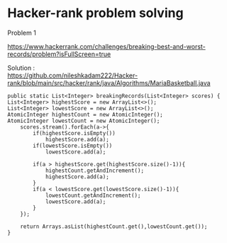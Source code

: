 # Hacker-rank problem solving ###

Problem 1

https://www.hackerrank.com/challenges/breaking-best-and-worst-records/problem?isFullScreen=true

Solution :  
https://github.com/nileshkadam222/Hacker-rank/blob/main/src/hacker/rank/java/Algorithms/MariaBasketball.java

    public static List<Integer> breakingRecords(List<Integer> scores) {
    List<Integer> highestScore = new ArrayList<>();
    List<Integer> lowestScore = new ArrayList<>();
    AtomicInteger highestCount = new AtomicInteger();
    AtomicInteger lowestCount = new AtomicInteger();
        scores.stream().forEach(a->{
            if(highestScore.isEmpty())
                highestScore.add(a);
            if(lowestScore.isEmpty())
                lowestScore.add(a);

            if(a > highestScore.get(highestScore.size()-1)){
                highestCount.getAndIncrement();
                highestScore.add(a);
            }
            if(a < lowestScore.get(lowestScore.size()-1)){
                lowestCount.getAndIncrement();
                lowestScore.add(a);
            }
        });

        return Arrays.asList(highestCount.get(),lowestCount.get());
    }


